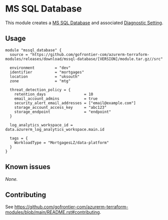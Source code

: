 # MS SQL Database

This module creates a [MS SQL Database](https://registry.terraform.io/providers/hashicorp/azurerm/latest/docs/resources/mssql_database) and associated [Diagnostic Setting](https://registry.terraform.io/providers/hashicorp/azurerm/latest/docs/resources/monitor_diagnostic_setting).

## Usage

```hcl
module "mssql_database" {
  source = "https://github.com/gofrontier-com/azurerm-terraform-modules/releases/download/mssql-database/[VERSION]/module.tar.gz//src"

  environment         = "dev"
  identifier          = "mortgages"
  location            = "uksouth"
  zone                = "mtg"

  threat_detection_policy = {
    retention_days                 = 10
    email_account_admins           = true
    security_alert_email_addresses = ["email@example.com"]
    storage_account_access_key     = "abc123"
    storage_endpoint               = "endpoint"
  }

  log_analytics_workspace_id = data.azurerm_log_analytics_workspace.main.id

  tags = {
    WorkloadType = "MortgagesLZ/data-platform"
  }
}
```

## Known issues

_None._

## Contributing

See <https://github.com/gofrontier-com/azurerm-terraform-modules/blob/main/README.rst#contributing>.
